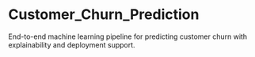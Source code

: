 # Customer_Churn_Prediction
End-to-end machine learning pipeline for predicting customer churn with explainability and deployment support.
